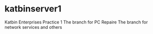 # katbinserver1
Katbin Enterprises Practice 1
The branch for PC Repaire
The branch for network services and others
